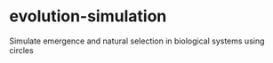 # evolution-simulation
 Simulate emergence and natural selection in biological systems using circles
